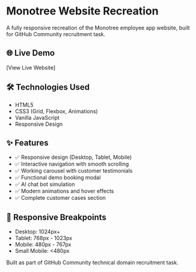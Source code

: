 # Monotree Website Recreation

A fully responsive recreation of the Monotree employee app website, built for GitHub Community recruitment task.

## 🌐 Live Demo
[View Live Website]

## 🛠️ Technologies Used
- HTML5
- CSS3 (Grid, Flexbox, Animations)
- Vanilla JavaScript
- Responsive Design

## ✨ Features
- ✅ Responsive design (Desktop, Tablet, Mobile)
- ✅ Interactive navigation with smooth scrolling
- ✅ Working carousel with customer testimonials
- ✅ Functional demo booking modal
- ✅ AI chat bot simulation
- ✅ Modern animations and hover effects
- ✅ Complete customer cases section

## 📱 Responsive Breakpoints
- Desktop: 1024px+
- Tablet: 768px - 1023px  
- Mobile: 480px - 767px
- Small Mobile: <480px

Built as part of GitHub Community technical domain recruitment task.
